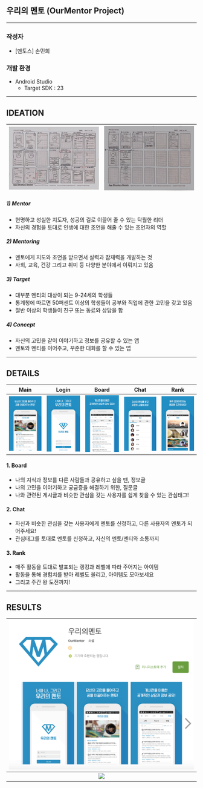 ## 우리의 멘토 (OurMentor Project)

------

### 작성자

- [멘토스] 손민희





### 개발 환경

- Android Studio 
  - Target SDK : 23



---

## IDEATION

| <img src="https://github.com/minheeson/OurMentorProject/blob/master/screenshots/app_structure_1.jpeg" width="400" /> | <img src="https://github.com/minheeson/OurMentorProject/blob/master/screenshots/app_structure_2.jpeg" width="400" /> |
| :--------------------------------------: | :--------------------------------------: |



##### 1) Mentor

* 현명하고 성실한 지도자, 성공의 길로 이끌어 줄 수 있는 탁월한 리더
* 자신의 경험을 토대로 인생에 대한 조언을 해줄 수 있는 조언자의 역할 

##### 2) Mentoring

* 멘토에게 지도와 조언을 받으면서 실력과 잠재력을 개발하는 것 
* 사회, 교육, 건강 그리고 취미 등 다양한 분야에서 이뤄지고 있음 

##### 3) Target

* 대부분 멘티의 대상이 되는 9-24세의 학생들
* 통계청에 따르면 50퍼센트 이상의 학생들이 공부와 직업에 관한 고민을 갖고 있음
* 절반 이상의 학생들이 친구 또는 동료와 상담을 함 

##### 4) Concept

* 자신의 고민을 같이 이야기하고 정보를 공유할 수 있는 앱
* 멘토와 멘티를 이어주고, 꾸준한 대화를 할 수 있는 앱 



------

## DETAILS

|                   Main                   |                  Login                   |                  Board                   |                   Chat                   |                   Rank                   |
| :--------------------------------------: | :--------------------------------------: | :--------------------------------------: | :--------------------------------------: | :--------------------------------------: |
| <img src="https://github.com/minheeson/OurMentorProject/blob/master/screenshots/content_main.png" width="150"/> | <img src="https://github.com/minheeson/OurMentorProject/blob/master/screenshots/content_login.png" width="150"/> | <img src="https://github.com/minheeson/OurMentorProject/blob/master/screenshots/content_board.png" width="150"/> | <img src="https://github.com/minheeson/OurMentorProject/blob/master/screenshots/content_chat.png" width="150"/> | <img src="https://github.com/minheeson/OurMentorProject/blob/master/screenshots/content_rank.png" width="150"/> |

#### 1. Board 

* 나의 지식과 정보를 다른 사람들과 공유하고 싶을 땐, 정보글
* 나의 고민을 이야기하고 궁금증을 해결하기 위한, 질문글 
* 나와 관련된 게시글과 비슷한 관심을 갖는 사용자를 쉽게 찾을 수 있는 관심태그!

#### 2. Chat

* 자신과 비슷한 관심을 갖는 사용자에게 멘토를 신청하고, 다른 사용자의 멘토가 되어주세요!
* 관심태그를 토대로 멘토를 신청하고, 자신의 멘토/멘티와 소통까지

#### 3. Rank

* 매주 활동을 토대로 발표되는 랭킹과 레벨에 따라 주어지는 아이템
* 활동을 통해 경험치를 받아 레벨도 올리고, 아이템도 모아보세요
* 그리고 주간 왕 도전까지!

---

## RESULTS

| <img src="https://github.com/minheeson/OurMentorProject/blob/master/screenshots/ourmentor_googleplay.png" width="700"/> |
| :--------------------------------------: |
| <img src="https://github.com/minheeson/OurMentorProject/blob/master/screenshots/ourmentor_panel.png" width="800"/> |





